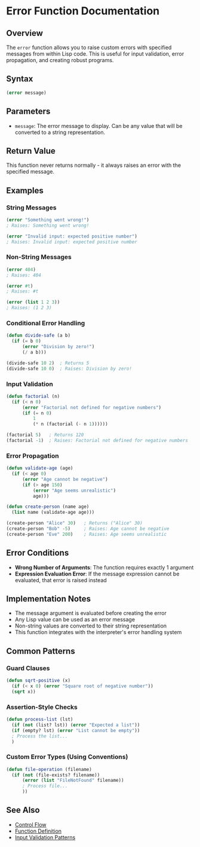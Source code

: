 # Error Function Documentation

## Overview
The `error` function allows you to raise custom errors with specified messages from within Lisp code. This is useful for input validation, error propagation, and creating robust programs.

## Syntax
```lisp
(error message)
```

## Parameters
- `message`: The error message to display. Can be any value that will be converted to a string representation.

## Return Value
This function never returns normally - it always raises an error with the specified message.

## Examples

### String Messages
```lisp
(error "Something went wrong!")
; Raises: Something went wrong!

(error "Invalid input: expected positive number")
; Raises: Invalid input: expected positive number
```

### Non-String Messages
```lisp
(error 404)
; Raises: 404

(error #t)
; Raises: #t

(error (list 1 2 3))
; Raises: (1 2 3)
```

### Conditional Error Handling
```lisp
(defun divide-safe (a b)
  (if (= b 0)
      (error "Division by zero!")
      (/ a b)))

(divide-safe 10 2)  ; Returns 5
(divide-safe 10 0)  ; Raises: Division by zero!
```

### Input Validation
```lisp
(defun factorial (n)
  (if (< n 0)
      (error "Factorial not defined for negative numbers")
      (if (= n 0)
          1
          (* n (factorial (- n 1))))))

(factorial 5)   ; Returns 120
(factorial -1)  ; Raises: Factorial not defined for negative numbers
```

### Error Propagation
```lisp
(defun validate-age (age)
  (if (< age 0)
      (error "Age cannot be negative")
      (if (> age 150)
          (error "Age seems unrealistic")
          age)))

(defun create-person (name age)
  (list name (validate-age age)))

(create-person "Alice" 30)   ; Returns ("Alice" 30)
(create-person "Bob" -5)     ; Raises: Age cannot be negative
(create-person "Eve" 200)    ; Raises: Age seems unrealistic
```

## Error Conditions
- **Wrong Number of Arguments**: The function requires exactly 1 argument
- **Expression Evaluation Error**: If the message expression cannot be evaluated, that error is raised instead

## Implementation Notes
- The message argument is evaluated before creating the error
- Any Lisp value can be used as an error message
- Non-string values are converted to their string representation
- This function integrates with the interpreter's error handling system

## Common Patterns

### Guard Clauses
```lisp
(defun sqrt-positive (x)
  (if (< x 0) (error "Square root of negative number"))
  (sqrt x))
```

### Assertion-Style Checks
```lisp
(defun process-list (lst)
  (if (not (list? lst)) (error "Expected a list"))
  (if (empty? lst) (error "List cannot be empty"))
  ; Process the list...
  )
```

### Custom Error Types (Using Conventions)
```lisp
(defun file-operation (filename)
  (if (not (file-exists? filename))
      (error (list "FileNotFound" filename))
      ; Process file...
      ))
```

## See Also
- [Control Flow](control_flow.md)
- [Function Definition](functions.md)
- [Input Validation Patterns](patterns.md)
